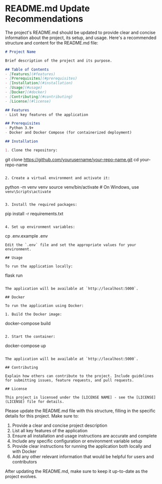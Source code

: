 # README.md Update Recommendations

The project's README.md should be updated to provide clear and concise information about the project, its setup, and usage. Here's a recommended structure and content for the README.md file:

```markdown
# Project Name

Brief description of the project and its purpose.

## Table of Contents
- [Features](#features)
- [Prerequisites](#prerequisites)
- [Installation](#installation)
- [Usage](#usage)
- [Docker](#docker)
- [Contributing](#contributing)
- [License](#license)

## Features
- List key features of the application

## Prerequisites
- Python 3.9+
- Docker and Docker Compose (for containerized deployment)

## Installation

1. Clone the repository:
   ```
   git clone https://github.com/yourusername/your-repo-name.git
   cd your-repo-name
   ```

2. Create a virtual environment and activate it:
   ```
   python -m venv venv
   source venv/bin/activate  # On Windows, use `venv\Scripts\activate`
   ```

3. Install the required packages:
   ```
   pip install -r requirements.txt
   ```

4. Set up environment variables:
   ```
   cp .env.example .env
   ```
   Edit the `.env` file and set the appropriate values for your environment.

## Usage

To run the application locally:

```
flask run
```

The application will be available at `http://localhost:5000`.

## Docker

To run the application using Docker:

1. Build the Docker image:
   ```
   docker-compose build
   ```

2. Start the container:
   ```
   docker-compose up
   ```

The application will be available at `http://localhost:5000`.

## Contributing

Explain how others can contribute to the project. Include guidelines for submitting issues, feature requests, and pull requests.

## License

This project is licensed under the [LICENSE NAME] - see the [LICENSE](LICENSE) file for details.
```

Please update the README.md file with this structure, filling in the specific details for this project. Make sure to:

1. Provide a clear and concise project description
2. List all key features of the application
3. Ensure all installation and usage instructions are accurate and complete
4. Include any specific configuration or environment variable setup
5. Provide clear instructions for running the application both locally and with Docker
6. Add any other relevant information that would be helpful for users and contributors

After updating the README.md, make sure to keep it up-to-date as the project evolves.